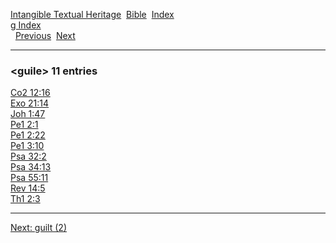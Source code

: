[Intangible Textual Heritage](../../index)  [Bible](../index) 
[Index](index)   
[g Index](_g_)  
  [Previous](c04983)  [Next](c04985) 

------------------------------------------------------------------------

### &lt;guile&gt; 11 entries

[Co2 12:16](../kjv/co2012.htm#016)  
[Exo 21:14](../kjv/exo021.htm#014)  
[Joh 1:47](../kjv/joh001.htm#047)  
[Pe1 2:1](../kjv/pe1002.htm#001)  
[Pe1 2:22](../kjv/pe1002.htm#022)  
[Pe1 3:10](../kjv/pe1003.htm#010)  
[Psa 32:2](../kjv/psa032.htm#002)  
[Psa 34:13](../kjv/psa034.htm#013)  
[Psa 55:11](../kjv/psa055.htm#011)  
[Rev 14:5](../kjv/rev014.htm#005)  
[Th1 2:3](../kjv/th1002.htm#003)  

------------------------------------------------------------------------

[Next: guilt (2)](c04985)
